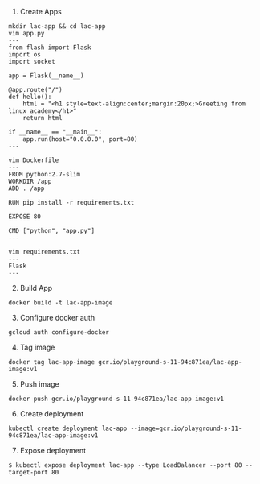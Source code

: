 01. Create Apps 
```
mkdir lac-app && cd lac-app 
vim app.py
---
from flash import Flask
import os
import socket

app = Flask(__name__)

@app.route("/")
def hello():
    html = "<h1 style=text-align:center;margin:20px;>Greeting from linux academy</h1>"
    return html

if __name__ == "__main__":
    app.run(host="0.0.0.0", port=80)
---

vim Dockerfile
---
FROM python:2.7-slim
WORKDIR /app
ADD . /app

RUN pip install -r requirements.txt

EXPOSE 80

CMD ["python", "app.py"]
---

vim requirements.txt
---
Flask
---
```

02. Build App

```
docker build -t lac-app-image 
```

03. Configure docker auth 

```
gcloud auth configure-docker
```

04. Tag image 

```
docker tag lac-app-image gcr.io/playground-s-11-94c871ea/lac-app-image:v1
```

05. Push image 

```
docker push gcr.io/playground-s-11-94c871ea/lac-app-image:v1
```

06. Create deployment
```
kubectl create deployment lac-app --image=gcr.io/playground-s-11-94c871ea/lac-app-image:v1
```

07. Expose deployment 

```
$ kubectl expose deployment lac-app --type LoadBalancer --port 80 --target-port 80
```